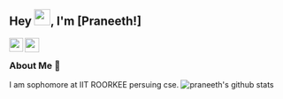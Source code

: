  ## Hey <img src="https://github.com/TheDudeThatCode/TheDudeThatCode/blob/master/Assets/Hi.gif" width="29px">, I'm [Praneeth!]

<a href="https://www.linkedin.com/in/venkat-praneeth-reddy-46ab6a1ba/ "><img align="left" width="25px" src="https://cdn.jsdelivr.net/npm/simple-icons@v3/icons/linkedin.svg"  /></a>
<a href="mailto:bvpraneeth6116@gmail.com.com">
  <img align="left" width="26px" src="https://cdn.jsdelivr.net/npm/simple-icons@v3/icons/gmail.svg" /></a>
  <br />
### About Me 🚀
I am sophomore at IIT ROORKEE persuing cse.
![praneeth's github stats](https://github-readme-stats.vercel.app/api?username=praneeth6116&show_icons=true&hide_border=true)
<br />
